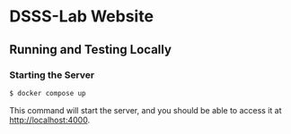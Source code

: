 # DSSS-Lab Website

## Running and Testing Locally

### Starting the Server

```bash
$ docker compose up
```

This command will start the server, and you should be able to access it at [http://localhost:4000](http://localhost:4000).
